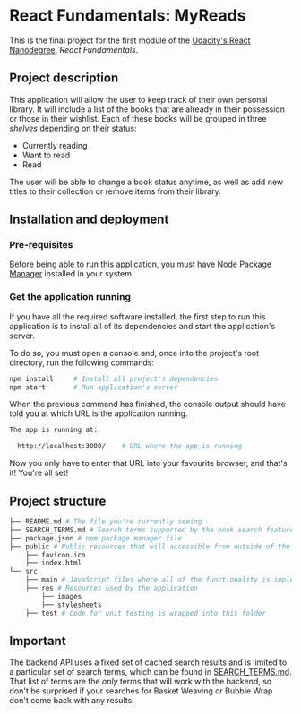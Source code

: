# React Fundamentals: MyReads

This is the final project for the first module of the [Udacity's React Nanodegree](https://www.udacity.com/course/react-nanodegree--nd019), *React Fundamentals*.

## Project description

This application will allow the user to keep track of their own personal library. It will include a list of the books that are already in their possession or those in their wishlist. Each of these books will be grouped in three _shelves_ depending on their status:

* Currently reading
* Want to read
* Read

The user will be able to change a book status anytime, as well as add new titles to their collection or remove items from their library.

## Installation and deployment

### Pre-requisites

Before being able to run this application, you must have [Node Package Manager](https://nodejs.org/en/) installed in your system.

### Get the application running

If you have all the required software installed, the first step to run this application is to install all of its dependencies and start the application's server.

To do so, you must open a console and, once into the project's root directory, run the following commands:

```bash
npm install     # Install all project's dependencies
npm start       # Run application's server
```

When the previous command has finished, the console output should have told you at which URL is the application running.

```bash
The app is running at:

  http://localhost:3000/    # URL where the app is running
```

Now you only have to enter that URL into your favourite browser, and that's it! You're all set!

## Project structure

```bash
├── README.md # The file you're currently seeing
├── SEARCH_TERMS.md # Search terms supported by the book search feature
├── package.json # npm package manager file
├── public # Public resources that will accessible from outside of the app
    ├── favicon.ico
    ├── index.html
└── src
    ├── main # JavaScript files where all of the functionality is implemented
    ├── res # Resources used by the application
        ├── images
        ├── stylesheets
    ├── test # Code for unit testing is wrapped into this folder
```

## Important
The backend API uses a fixed set of cached search results and is limited to a particular set of search terms, which can be found in [SEARCH_TERMS.md](SEARCH_TERMS.md). That list of terms are the _only_ terms that will work with the backend, so don't be surprised if your searches for Basket Weaving or Bubble Wrap don't come back with any results.
